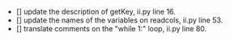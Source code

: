 - [] update the description of getKey, ii.py line 16.
- [] update the names of the variables on readcols, ii.py line 53.
- [] translate comments on the "while 1:" loop, ii.py line 80.